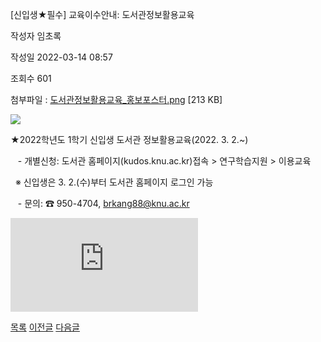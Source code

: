 
[신입생★필수] 교육이수안내: 도서관정보활용교육





작성자
임초록


작성일
2022-03-14 08:57


조회수
601


첨부파일 : [도서관정보활용교육\_홍보포스터.png](https://computer.knu.ac.kr/pack/bbs/down.php?f_name=Q0dUVllEWFdfVHhLdxQZblNKQg==&o_name=도서관정보활용교육_홍보포스터.png&tbl=Site_BBS_25) [213 KB]


![](/pack/bbs/uploads/Site_BBS_25/120220314085708.png)  
  
﻿﻿﻿﻿﻿﻿★2022학년도 1학기 신입생 도서관 정보활용교육(2022. 3. 2.~)  


   - 개별신청: 도서관 홈페이지(kudos.knu.ac.kr)접속 > 연구학습지원 > 이용교육

  ※ 신입생은 3. 2.(수)부터 도서관 홈페이지 로그인 가능

   - 문의: ☎ 950-4704, brkang88@knu.ac.kr﻿

  


![](https://cse.knu.ac.krhttps://computer.knu.ac.kr/pack/bbs/down.php?f_name=Q0dUVllEWFdfVHhLdxQZblNKQg==&o_name=%EB%8F%84%EC%84%9C%EA%B4%80%EC%A0%95%EB%B3%B4%ED%99%9C%EC%9A%A9%EA%B5%90%EC%9C%A1_%ED%99%8D%EB%B3%B4%ED%8F%AC%EC%8A%A4%ED%84%B0.png&tbl=Site_BBS_25)  


  








[목록](https://computer.knu.ac.kr/06_sub/02_sub.html?key=&keyfield=&category=&page=1&bbs_code=Site_BBS_25)
[이전글](https://computer.knu.ac.kr/06_sub/02_sub.html?bbs_cmd=view&page=1&key=&keyfield=&category=&no=3718&bbs_code=Site_BBS_25)
[다음글](https://computer.knu.ac.kr/06_sub/02_sub.html?bbs_cmd=view&page=1&key=&keyfield=&category=&no=3720&bbs_code=Site_BBS_25)

















 